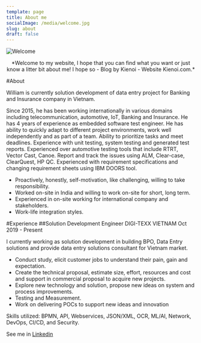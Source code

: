 ```yaml
---
template: page
title: About me
socialImage: /media/welcome.jpg
slug: about
draft: false
---
```

![Welcome](/media/welcome.jpg)
<center>*Welcome to my website, I hope that you can find what you want or just know a litter bit about me! I hope so - Blog by Kienoi - Website Kienoi.com.*</center>

#About

William is currently solution development of data entry project for Banking and Insurance company in Vietnam.

Since 2015, he has been working internationally in various domains including telecommunication, automotive, IoT, Banking and Insurance. He has 4 years of experience as embedded software test engineer. He has ability to quickly adapt to different project environments, work well independently and as part of a team. Ability to prioritize tasks and meet deadlines. Experience with unit testing, system testing and generated test reports. Experienced over automotive testing tools that include RTRT, Vector Cast, Canoe. Report and track the issues using ALM, Clear-case, ClearQuest, HP QC. Experienced with requirement specifications and changing requirement sheets using IBM DOORS tool.

* Proactively, honestly, self-motivation, like challenging, willing to take responsibility.
* Worked on-site in India and willing to work on-site for short, long term.
* Experienced in on-site working for international company and stakeholders.
* Work-life integration styles.

#Experience
##Solution Development Engineer
DIGI-TEXX VIETNAM
Oct 2019 - Present

I currently working as solution development in building BPO, Data Entry solutions and provide data entry solutions consultant for Vietnam market.
- Conduct study, elicit customer jobs to understand their pain, gain and expectation.
- Create the technical proposal, estimate size, effort, resources and cost and support in commercial proposal to acquire new projects.
- Explore new technology and solution, propose new ideas on system and process improvements.
- Testing and Measurement.
- Work on delivering POCs to support new ideas and innovation

Skills utilized: BPMN, API, Webservices, JSON/XML, OCR, ML/AI, Network, DevOps, CI/CD, and Security.

See me in [Linkedin](https://www.linkedin.com/in/kienoiinc/)




